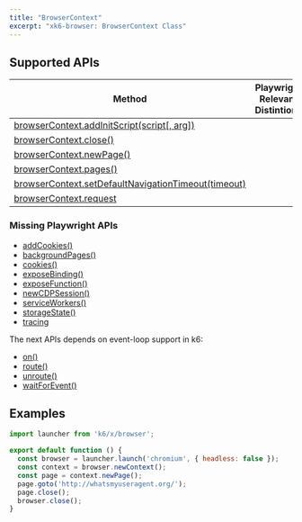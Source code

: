 ```yaml
---
title: "BrowserContext"
excerpt: "xk6-browser: BrowserContext Class"
---
```


<BrowserCompatibility/>

## Supported APIs

| Method | Playwright Relevant Distintions |
| - |  - |
| <a href="https://playwright.dev/docs/api/class-browsercontext#browser-context-add-init-script" target="_blank">browserContext.addInitScript(script[, arg])</a> |   |
| <a href="https://playwright.dev/docs/api/class-browsercontext#browser-context-close" target="_blank" >browserContext.close()</a> |   |
| <a href="https://playwright.dev/docs/api/class-browsercontext#browser-context-new-page" target="_blank" >browserContext.newPage()</a> |   |
| <a href="https://playwright.dev/docs/api/class-browsercontext#browser-context-pages" target="_blank" >browserContext.pages()</a> |   |
| <a href="https://playwright.dev/docs/api/class-browsercontext#browser-context-set-default-navigation-timeout" target="_blank" >browserContext.setDefaultNavigationTimeout(timeout)</a> |   |
| <a href="https://playwright.dev/docs/api/class-browsercontext#browser-context-request" target="_blank" >browserContext.request</a> |   |

### Missing Playwright APIs

<Glossary>

- [addCookies()](https://playwright.dev/docs/api/class-browsercontext/#browsercontextaddcookiescookies)
- [backgroundPages()](https://playwright.dev/docs/api/class-browsercontext#browser-context-background-pages)
- [cookies()](https://playwright.dev/docs/api/class-browsercontext#browser-context-cookies)
- [exposeBinding()](https://playwright.dev/docs/api/class-browsercontext#browser-context-expose-binding)
- [exposeFunction()](https://playwright.dev/docs/api/class-browsercontext#browser-context-expose-function)
- [newCDPSession()](https://playwright.dev/docs/api/class-browsercontext#browser-context-new-cdp-session)
- [serviceWorkers()](https://playwright.dev/docs/api/class-browsercontext/#browser-context-service-workers)
- [storageState()](https://playwright.dev/docs/api/class-browsercontext#browser-context-storage-state)
- [tracing](https://playwright.dev/docs/api/class-browsercontext#browser-context-tracing)

</Glossary>

The next APIs depends on event-loop support in k6:

<Glossary>

- [on()](https://playwright.dev/docs/api/class-browsercontext/#browser-context-event-background-page)
- [route()](https://playwright.dev/docs/api/class-browsercontext/#browser-context-route)
- [unroute()](https://playwright.dev/docs/api/class-browsercontext#browser-context-unroute)
- [waitForEvent()](https://playwright.dev/docs/api/class-browsercontext#browser-context-wait-for-event)

</Glossary>

<BrowserWIP/>

## Examples

```javascript
import launcher from 'k6/x/browser';

export default function () {
  const browser = launcher.launch('chromium', { headless: false });
  const context = browser.newContext();
  const page = context.newPage();
  page.goto('http://whatsmyuseragent.org/');
  page.close();
  browser.close();
}
```

<BrowserClassList/>